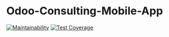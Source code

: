 # Odoo-Consulting-Mobile-App

[![Maintainability](https://api.codeclimate.com/v1/badges/b50c9b6ac1149db35ef9/maintainability)](https://codeclimate.com/github/francosion042/Odoo-Consulting-Mobile-App/maintainability) [![Test Coverage](https://api.codeclimate.com/v1/badges/b50c9b6ac1149db35ef9/test_coverage)](https://codeclimate.com/github/francosion042/Odoo-Consulting-Mobile-App/test_coverage)
